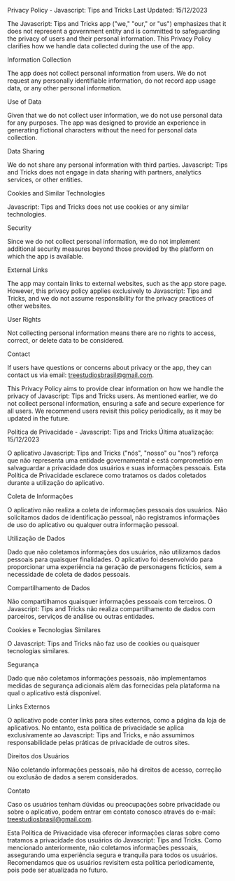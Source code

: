 Privacy Policy - Javascript: Tips and Tricks Last Updated: 15/12/2023

The Javascript: Tips and Tricks app ("we," "our," or "us") emphasizes that it does not represent a government entity and is committed to safeguarding the privacy of users and their personal information. This Privacy Policy clarifies how we handle data collected during the use of the app.

Information Collection

The app does not collect personal information from users. We do not request any personally identifiable information, do not record app usage data, or any other personal information.

Use of Data

Given that we do not collect user information, we do not use personal data for any purposes. The app was designed to provide an experience in generating fictional characters without the need for personal data collection.

Data Sharing

We do not share any personal information with third parties. Javascript: Tips and Tricks does not engage in data sharing with partners, analytics services, or other entities.

Cookies and Similar Technologies

Javascript: Tips and Tricks does not use cookies or any similar technologies.

Security

Since we do not collect personal information, we do not implement additional security measures beyond those provided by the platform on which the app is available.

External Links

The app may contain links to external websites, such as the app store page. However, this privacy policy applies exclusively to Javascript: Tips and Tricks, and we do not assume responsibility for the privacy practices of other websites.

User Rights

Not collecting personal information means there are no rights to access, correct, or delete data to be considered.

Contact

If users have questions or concerns about privacy or the app, they can contact us via email: treestudiosbrasil@gmail.com.

This Privacy Policy aims to provide clear information on how we handle the privacy of Javascript: Tips and Tricks users. As mentioned earlier, we do not collect personal information, ensuring a safe and secure experience for all users. We recommend users revisit this policy periodically, as it may be updated in the future.

Política de Privacidade - Javascript: Tips and Tricks Última atualização: 15/12/2023

O aplicativo Javascript: Tips and Tricks ("nós", "nosso" ou "nos") reforça que não representa uma entidade governamental e está comprometido em salvaguardar a privacidade dos usuários e suas informações pessoais. Esta Política de Privacidade esclarece como tratamos os dados coletados durante a utilização do aplicativo.

Coleta de Informações

O aplicativo não realiza a coleta de informações pessoais dos usuários. Não solicitamos dados de identificação pessoal, não registramos informações de uso do aplicativo ou qualquer outra informação pessoal.

Utilização de Dados

Dado que não coletamos informações dos usuários, não utilizamos dados pessoais para quaisquer finalidades. O aplicativo foi desenvolvido para proporcionar uma experiência na geração de personagens fictícios, sem a necessidade de coleta de dados pessoais.

Compartilhamento de Dados

Não compartilhamos quaisquer informações pessoais com terceiros. O Javascript: Tips and Tricks não realiza compartilhamento de dados com parceiros, serviços de análise ou outras entidades.

Cookies e Tecnologias Similares

O Javascript: Tips and Tricks não faz uso de cookies ou quaisquer tecnologias similares.

Segurança

Dado que não coletamos informações pessoais, não implementamos medidas de segurança adicionais além das fornecidas pela plataforma na qual o aplicativo está disponível.

Links Externos

O aplicativo pode conter links para sites externos, como a página da loja de aplicativos. No entanto, esta política de privacidade se aplica exclusivamente ao Javascript: Tips and Tricks, e não assumimos responsabilidade pelas práticas de privacidade de outros sites.

Direitos dos Usuários

Não coletando informações pessoais, não há direitos de acesso, correção ou exclusão de dados a serem considerados.

Contato

Caso os usuários tenham dúvidas ou preocupações sobre privacidade ou sobre o aplicativo, podem entrar em contato conosco através do e-mail: treestudiosbrasil@gmail.com.

Esta Política de Privacidade visa oferecer informações claras sobre como tratamos a privacidade dos usuários do Javascript: Tips and Tricks. Como mencionado anteriormente, não coletamos informações pessoais, assegurando uma experiência segura e tranquila para todos os usuários. Recomendamos que os usuários revisitem esta política periodicamente, pois pode ser atualizada no futuro.